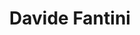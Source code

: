 ---
title: Davide Fantini
bio: |
  Yet another human being.
avatar: /images/davide-fantini.jpg
featured: true

social:
  - title: github
    url: https://github.com/DaveFantini
  - title: facebook
    url: https://www.facebook.com/profile.php?id=100008267799427
---